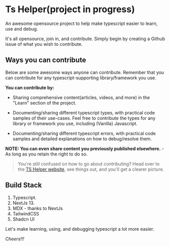 # Ts Helper(project in progress)
An awesome opensource project to help make typescript easier to learn, use and debug. 

It's all opensource, join in, and contribute. Simply begin by creating a Github issue of what you wish to contribute.

## Ways you can contribute

Below are some awesome ways anyone can contribute. Remember that you can contribute for any typescript-supporting library/framework you use. 

**You can contribute by:**

- Sharing comprehensive content(articles, videos, and more) in the "Learn" section of the project.

- Documenting/sharing different typescript types, with practical code samples of their use-cases. Feel free to contribute the types for any library or framework you use, including (Vanilla) Javascript. 

- Documenting/sharing different typescript errors, with practical code samples and detailed explanations on how to debug/resolve them.

**NOTE: You can even share content you previously published elsewhere.** - As long as you retain the right to do so.


> You're still confused on how to go about contributing? Head over to the [TS Helper website](https://ts-helper.unknown), see things out, and you'll get a clearer picture.


## Build Stack

1. Typescript.
2. NextJs 13.
3. MDX - thanks to NextJs
4. TailwindCSS
5. Shadcn UI

Let's make learning, using, and debugging typescript a lot more easier.

*Cheers!!!*


